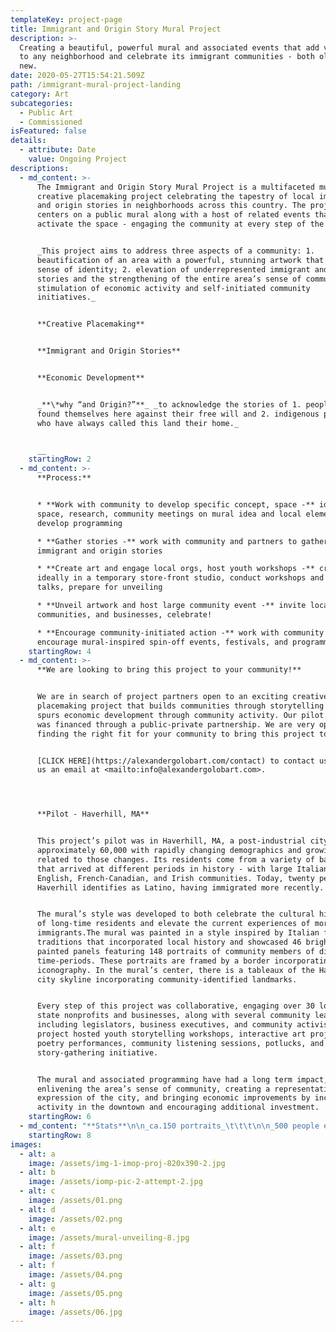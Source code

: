 ```yaml
---
templateKey: project-page
title: Immigrant and Origin Story Mural Project
description: >-
  Creating a beautiful, powerful mural and associated events that add vibrancy
  to any neighborhood and celebrate its immigrant communities - both old and
  new.
date: 2020-05-27T15:54:21.509Z
path: /immigrant-mural-project-landing
category: Art
subcategories:
  - Public Art
  - Commissioned
isFeatured: false
details:
  - attribute: Date
    value: Ongoing Project
descriptions:
  - md_content: >-
      The Immigrant and Origin Story Mural Project is a multifaceted mural and
      creative placemaking project celebrating the tapestry of local immigrant
      and origin stories in neighborhoods across this country. The project
      centers on a public mural along with a host of related events that
      activate the space - engaging the community at every step of the process. 


      _This project aims to address three aspects of a community: 1.
      beautification of an area with a powerful, stunning artwork that offers a
      sense of identity; 2. elevation of underrepresented immigrant and origin
      stories and the strengthening of the entire area’s sense of community; 3.
      stimulation of economic activity and self-initiated community
      initiatives._ 


      **Creative Placemaking**


      **Immigrant and Origin Stories**


      **Economic Development**


      _**\*why “and Origin?”**_ _to acknowledge the stories of 1. people who
      found themselves here against their free will and 2. indigenous peoples
      who have always called this land their home._


      __
    startingRow: 2
  - md_content: >-
      **Process:**


      * **Work with community to develop specific concept, space -** identify
      space, research, community meetings on mural idea and local element input,
      develop programming

      * **Gather stories -** work with community and partners to gather
      immigrant and origin stories

      * **Create art and engage local orgs, host youth workshops -** create art,
      ideally in a temporary store-front studio, conduct workshops and artist
      talks, prepare for unveiling

      * **Unveil artwork and host large community event -** invite local media,
      communities, and businesses, celebrate!

      * **Encourage community-initiated action -** work with community to
      encourage mural-inspired spin-off events, festivals, and programming.
    startingRow: 4
  - md_content: >-
      **We are looking to bring this project to your community!**


      We are in search of project partners open to an exciting creative
      placemaking project that builds communities through storytelling and that
      spurs economic development through community activity. Our pilot project
      was financed through a public-private partnership. We are very open to
      finding the right fit for your community to bring this project to you!


      [CLICK HERE](https://alexandergolobart.com/contact) to contact us, or send
      us an email at <mailto:info@alexandergolobart.com>.




      **Pilot - Haverhill, MA**


      This project’s pilot was in Haverhill, MA, a post-industrial city of
      approximately 60,000 with rapidly changing demographics and growing pains
      related to those changes. Its residents come from a variety of backgrounds
      that arrived at different periods in history - with large Italian,
      English, French-Canadian, and Irish communities. Today, twenty percent of
      Haverhill identifies as Latino, having immigrated more recently. 


      The mural’s style was developed to both celebrate the cultural histories
      of long-time residents and elevate the current experiences of more recent
      immigrants.The mural was painted in a style inspired by Italian folk-art
      traditions that incorporated local history and showcased 46 brightly
      painted panels featuring 148 portraits of community members of diverse and
      time-periods. These portraits are framed by a border incorporating local
      iconography. In the mural’s center, there is a tableaux of the Haverhill
      city skyline incorporating community-identified landmarks. 


      Every step of this project was collaborative, engaging over 30 local and
      state nonprofits and businesses, along with several community leaders
      including legislators, business executives, and community activists. The
      project hosted youth storytelling workshops, interactive art projects,
      poetry performances, community listening sessions, potlucks, and a large
      story-gathering initiative.


      The mural and associated programming have had a long term impact,
      enlivening the area’s sense of community, creating a representative
      expression of the city, and bringing economic improvements by increasing
      activity in the downtown and encouraging additional investment.
    startingRow: 6
  - md_content: "**Stats**\n\n_ca.150 portraits_\t\t\t\n\n_500 people engaged in process_\t\n\n_20+ Countries Represented_ \t\n\n_5 youth workshops_\t\n\n****\n\n**5 spin-off initiatives:** \n\n1. Immersive Immigrant-Story Opera\t            \n2. [Haverhill Multicultural Festival ](https://www.facebook.com/MCFHaverhill)\t\n3. Immigrant Community Cookbook          \n4. News Series on Underrepresented Voices  \n5. Rotating Public Art Project for Majority Latino-Neighborhood \\[Coming Summer 2020]\n\n****\\\n**Learn more about the Haverhill Immigrant Origin Mural Project** [**Here**](https://alexandergolobart.com/projects/miles-to-go-before-we-sleep/)**!**\n\n****\n\n**Interested in bringing this project to your community?**\n\n[CLICK HERE](https://alexandergolobart.com/contact) to contact us, or send us an email at <mailto:info@alexandergolobart.com>."
    startingRow: 8
images:
  - alt: a
    image: /assets/img-1-imop-proj-820x390-2.jpg
  - alt: b
    image: /assets/iomp-pic-2-attempt-2.jpg
  - alt: c
    image: /assets/01.png
  - alt: d
    image: /assets/02.png
  - alt: e
    image: /assets/mural-unveiling-8.jpg
  - alt: f
    image: /assets/03.png
  - alt: f
    image: /assets/04.png
  - alt: g
    image: /assets/05.png
  - alt: h
    image: /assets/06.jpg
---
```


